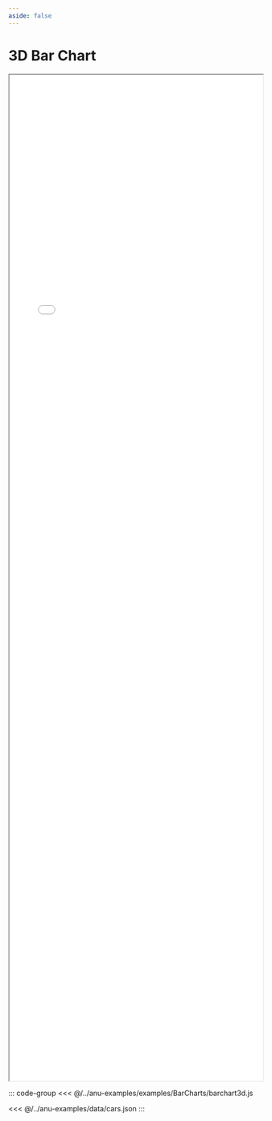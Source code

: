 ```yaml
---
aside: false
---
```



# 3D Bar Chart


<div style="width: 100%;">
    <iframe id="inlineFrameExample"
        allow="xr-spatial-tracking"
        allowfullscreen=""
        title="Inline Frame Example"
        src="/anu/examples.html?example=barchart3D">
    </iframe>
</div>


<style>
    iframe {
        width: 100%;
        height: 50vh;
        display: block;
        margin-left: auto;
        margin-right: auto;
    }
</style>

::: code-group
<<< @/../anu-examples/examples/BarCharts/barchart3d.js 

<<< @/../anu-examples/data/cars.json
:::